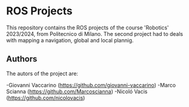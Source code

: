 # ROS Projects
This repository contains the ROS projects of the course 'Robotics' 2023/2024, from Politecnico di Milano.
The second project had to deals with mapping a navigation, global and local plannig.

## Authors

The autors of the project are:

-Giovanni Vaccarino (https://github.com/giovanni-vaccarino) 
-Marco Scianna (https://github.com/Marcoscianna)
-Nicoló Vacis (https://github.com/nicolovacis)



